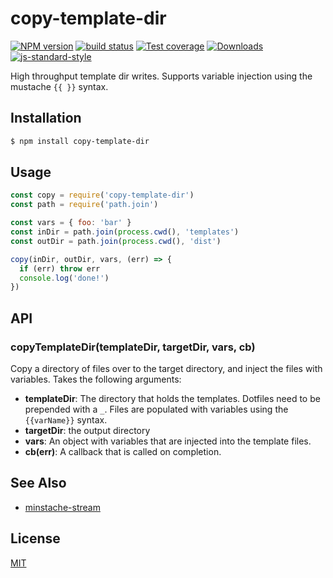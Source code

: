 # copy-template-dir
[![NPM version][npm-image]][npm-url]
[![build status][travis-image]][travis-url]
[![Test coverage][codecov-image]][codecov-url]
[![Downloads][downloads-image]][downloads-url]
[![js-standard-style][standard-image]][standard-url]

High throughput template dir writes. Supports variable injection using the
mustache `{{ }}` syntax.

## Installation
```sh
$ npm install copy-template-dir
```

## Usage
```js
const copy = require('copy-template-dir')
const path = require('path.join')

const vars = { foo: 'bar' }
const inDir = path.join(process.cwd(), 'templates')
const outDir = path.join(process.cwd(), 'dist')

copy(inDir, outDir, vars, (err) => {
  if (err) throw err
  console.log('done!')
})
```

## API
### copyTemplateDir(templateDir, targetDir, vars, cb)
Copy a directory of files over to the target directory, and inject the files
with variables. Takes the following arguments:
- __templateDir__: The directory that holds the templates. Dotfiles need to be
  prepended with a `_`.  Files are populated with variables using the
  `{{varName}}` syntax.
- __targetDir__: the output directory
- __vars__: An object with variables that are injected into the template files.
- __cb(err)__: A callback that is called on completion.

## See Also
- [minstache-stream](https://github.com/yoshuawuyts/minstache-stream)

## License
[MIT](https://tldrlegal.com/license/mit-license)

[npm-image]: https://img.shields.io/npm/v/copy-template-dir.svg?style=flat-square
[npm-url]: https://npmjs.org/package/copy-template-dir
[travis-image]: https://img.shields.io/travis/yoshuawuyts/copy-template-dir/master.svg?style=flat-square
[travis-url]: https://travis-ci.org/yoshuawuyts/copy-template-dir
[codecov-image]: https://img.shields.io/codecov/c/github/yoshuawuyts/copy-template-dir/master.svg?style=flat-square
[codecov-url]: https://codecov.io/github/yoshuawuyts/copy-template-dir
[downloads-image]: http://img.shields.io/npm/dm/copy-template-dir.svg?style=flat-square
[downloads-url]: https://npmjs.org/package/copy-template-dir
[standard-image]: https://img.shields.io/badge/code%20style-standard-brightgreen.svg?style=flat-square
[standard-url]: https://github.com/feross/standard
